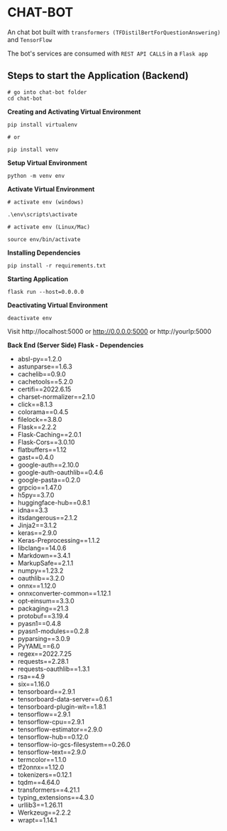 # CHAT-BOT

An chat bot built with `transformers (TFDistilBertForQuestionAnswering)`  and `TensorFlow` 

The bot's services are consumed with `REST API CALLS` in a `Flask app`


## Steps to start the Application (Backend)

```
# go into chat-bot folder
cd chat-bot
```

**Creating and Activating Virtual Environment**

```
pip install virtualenv

# or

pip install venv
```

**Setup Virtual Environment**

```
python -m venv env
```

**Activate Virtual Environment**

```
# activate env (windows)

.\env\scripts\activate

# activate env (Linux/Mac)

source env/bin/activate
```

**Installing Dependencies**

```
pip install -r requirements.txt
```

**Starting Application**

```
flask run --host=0.0.0.0
```

**Deactivating Virtual Environment**

```
deactivate env
```

Visit http://localhost:5000 or http://0.0.0.0:5000 or http://yourIp:5000


**Back End (Server Side) Flask - Dependencies**

+ absl-py==1.2.0
+ astunparse==1.6.3
+ cachelib==0.9.0
+ cachetools==5.2.0
+ certifi==2022.6.15
+ charset-normalizer==2.1.0
+ click==8.1.3
+ colorama==0.4.5
+ filelock==3.8.0
+ Flask==2.2.2
+ Flask-Caching==2.0.1
+ Flask-Cors==3.0.10
+ flatbuffers==1.12
+ gast==0.4.0
+ google-auth==2.10.0
+ google-auth-oauthlib==0.4.6
+ google-pasta==0.2.0
+ grpcio==1.47.0
+ h5py==3.7.0
+ huggingface-hub==0.8.1
+ idna==3.3
+ itsdangerous==2.1.2
+ Jinja2==3.1.2
+ keras==2.9.0
+ Keras-Preprocessing==1.1.2
+ libclang==14.0.6
+ Markdown==3.4.1
+ MarkupSafe==2.1.1
+ numpy==1.23.2
+ oauthlib==3.2.0
+ onnx==1.12.0
+ onnxconverter-common==1.12.1
+ opt-einsum==3.3.0
+ packaging==21.3
+ protobuf==3.19.4
+ pyasn1==0.4.8
+ pyasn1-modules==0.2.8
+ pyparsing==3.0.9
+ PyYAML==6.0
+ regex==2022.7.25
+ requests==2.28.1
+ requests-oauthlib==1.3.1
+ rsa==4.9
+ six==1.16.0
+ tensorboard==2.9.1
+ tensorboard-data-server==0.6.1
+ tensorboard-plugin-wit==1.8.1
+ tensorflow==2.9.1
+ tensorflow-cpu==2.9.1
+ tensorflow-estimator==2.9.0
+ tensorflow-hub==0.12.0
+ tensorflow-io-gcs-filesystem==0.26.0
+ tensorflow-text==2.9.0
+ termcolor==1.1.0
+ tf2onnx==1.12.0
+ tokenizers==0.12.1
+ tqdm==4.64.0
+ transformers==4.21.1
+ typing_extensions==4.3.0
+ urllib3==1.26.11
+ Werkzeug==2.2.2
+ wrapt==1.14.1


